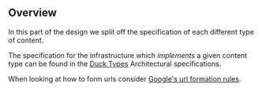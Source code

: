 ## Overview

In this part of the design we split off the specification of each 
different type of content.

The specification for the infrastructure which *implements* a given 
content type can be found in the [Duck 
Types](../architecture/duckTypes) Architectural specifications.

When looking at how to form urls consider [Google's url formation 
rules](https://support.google.com/webmasters/answer/76329?hl=en).
